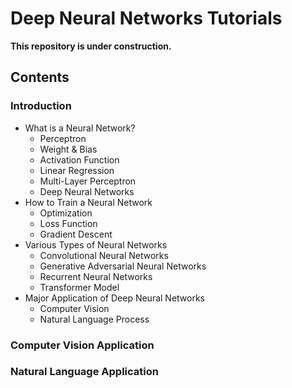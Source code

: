 # Deep Neural Networks Tutorials 

**This repository is under construction.**

## Contents 
### Introduction 
- What is a Neural Network?
  - Perceptron
  - Weight & Bias
  - Activation Function 
  - Linear Regression
  - Multi-Layer Perceptron  
  - Deep Neural Networks 
- How to Train a Neural Network
  - Optimization 
  - Loss Function 
  - Gradient Descent 
- Various Types of Neural Networks 
  - Convolutional Neural Networks
  - Generative Adversarial Neural Networks 
  - Recurrent Neural Networks
  - Transformer Model 
- Major Application of Deep Neural Networks 
  - Computer Vision 
  - Natural Language Process 
  
### Computer Vision Application

### Natural Language Application
  
 

